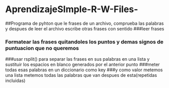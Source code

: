 # AprendizajeSImple-R-W-Files-
##Programa de pyhton que le frases de un archivo, comprueba las palabras y despues de leer el archivo escribe otras frases con sentido
###leer frases
### Formatear las frases quitandoles los puntos y demas signos de puntuacion que no queremos
###usar rsplit() para separar las frases en sus palabras en una lista y sustituir los espacios en blanco generados por el anterior punto
###meter todas esas palabras en un diccionario como key
###y como valor metemos una lista metemos todas las palabras que van despues de esta(repetidas incluidas)
